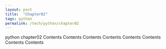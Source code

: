 ```yaml
---
layout: post
title:  "Chapter02"
tags: python
permalink: /tech/python/chapter02
---
```


python chapter02
Contents
Contents
Contents
Contents
Contents
Contents
Contents
Contents
